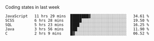 Coding states in last week

<!--START_SECTION:waka-->
```text
JavaScript   11 hrs 29 mins  ████████▓░░░░░░░░░░░░░░░░   34.61 % 
SCSS         6 hrs 28 mins   █████░░░░░░░░░░░░░░░░░░░░   19.50 % 
SQL          5 hrs 23 mins   ████░░░░░░░░░░░░░░░░░░░░░   16.25 % 
Java         3 hrs 56 mins   ███░░░░░░░░░░░░░░░░░░░░░░   11.90 % 
C            2 hrs 9 mins    █▓░░░░░░░░░░░░░░░░░░░░░░░   06.52 % 
```
<!--END_SECTION:waka-->
